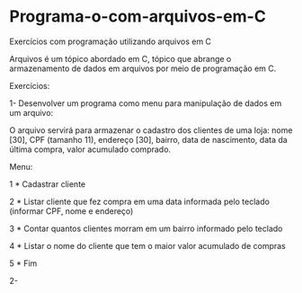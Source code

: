 # Programa-o-com-arquivos-em-C
Exercícios com programação utilizando arquivos em C

Arquivos é um tópico abordado em C, tópico que abrange o armazenamento de dados em arquivos por meio de programação em C.

Exercícios: 

1- 
Desenvolver um programa como menu para manipulação de dados em um arquivo:

O arquivo servirá para armazenar o cadastro dos clientes de uma loja: nome [30], CPF (tamanho 11), endereço [30], bairro, data de nascimento,  data da última compra, valor acumulado comprado.

Menu:

1 * Cadastrar cliente

2 * Listar cliente que fez compra em uma data informada pelo teclado (informar CPF, nome e endereço)

3 * Contar quantos clientes morram em um bairro informado pelo teclado

4 * Listar o nome do cliente que tem o maior valor acumulado de compras

5 * Fim




2-
